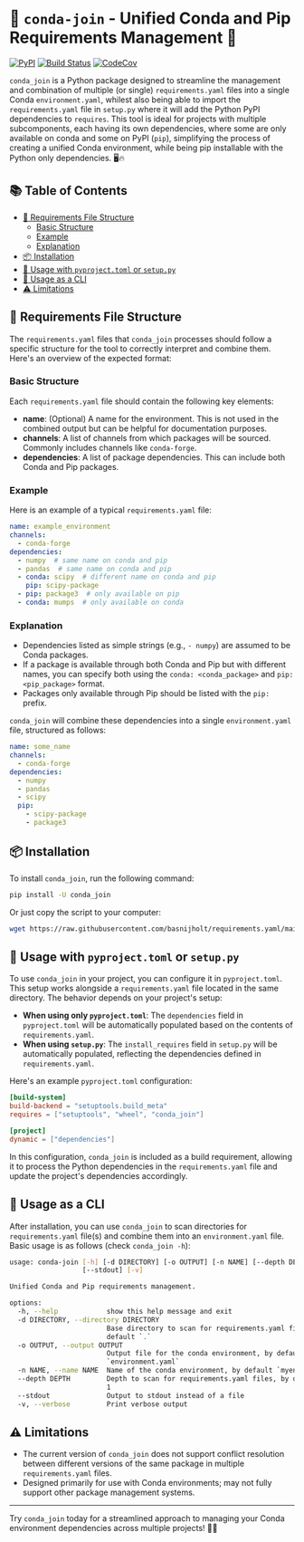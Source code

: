 # :rocket: `conda-join` - Unified Conda and Pip Requirements Management :rocket:

[![PyPI](https://img.shields.io/pypi/v/conda-join.svg)](https://pypi.python.org/pypi/conda-join)
[![Build Status](https://github.com/basnijholt/conda-join/actions/workflows/pytest.yml/badge.svg)](https://github.com/basnijholt/conda-join/actions/workflows/pytest.yml)
[![CodeCov](https://codecov.io/gh/basnijholt/conda-join/branch/main/graph/badge.svg)](https://codecov.io/gh/basnijholt/conda-join)

`conda_join` is a Python package designed to streamline the management and combination of multiple (or single) `requirements.yaml` files into a single Conda `environment.yaml`, whilest also being able to import the `requirements.yaml` file in `setup.py` where it will add the Python PyPI dependencies to `requires`.
This tool is ideal for projects with multiple subcomponents, each having its own dependencies, where some are only available on conda and some on PyPI (`pip`), simplifying the process of creating a unified Conda environment, while being pip installable with the Python only dependencies. 🖥️🔥

## :books: Table of Contents

<!-- START doctoc generated TOC please keep comment here to allow auto update -->
<!-- DON'T EDIT THIS SECTION, INSTEAD RE-RUN doctoc TO UPDATE -->

- [:page_facing_up: Requirements File Structure](#page_facing_up-requirements-file-structure)
  - [Basic Structure](#basic-structure)
  - [Example](#example)
  - [Explanation](#explanation)
- [:package: Installation](#package-installation)
- [:memo: Usage with `pyproject.toml` or `setup.py`](#memo-usage-with-pyprojecttoml-or-setuppy)
- [:memo: Usage as a CLI](#memo-usage-as-a-cli)
- [:warning: Limitations](#warning-limitations)

<!-- END doctoc generated TOC please keep comment here to allow auto update -->

## :page_facing_up: Requirements File Structure

The `requirements.yaml` files that `conda_join` processes should follow a specific structure for the tool to correctly interpret and combine them. Here's an overview of the expected format:

### Basic Structure
Each `requirements.yaml` file should contain the following key elements:

- **name**: (Optional) A name for the environment. This is not used in the combined output but can be helpful for documentation purposes.
- **channels**: A list of channels from which packages will be sourced. Commonly includes channels like `conda-forge`.
- **dependencies**: A list of package dependencies. This can include both Conda and Pip packages.

### Example
Here is an example of a typical `requirements.yaml` file:

```yaml
name: example_environment
channels:
  - conda-forge
dependencies:
  - numpy  # same name on conda and pip
  - pandas  # same name on conda and pip
  - conda: scipy  # different name on conda and pip
    pip: scipy-package
  - pip: package3  # only available on pip
  - conda: mumps  # only available on conda
```

### Explanation
- Dependencies listed as simple strings (e.g., `- numpy`) are assumed to be Conda packages.
- If a package is available through both Conda and Pip but with different names, you can specify both using the `conda: <conda_package>` and `pip: <pip_package>` format.
- Packages only available through Pip should be listed with the `pip:` prefix.

`conda_join` will combine these dependencies into a single `environment.yaml` file, structured as follows:

```yaml
name: some_name
channels:
  - conda-forge
dependencies:
  - numpy
  - pandas
  - scipy
  pip:
    - scipy-package
    - package3
```

## :package: Installation

To install `conda_join`, run the following command:

```bash
pip install -U conda_join
```

Or just copy the script to your computer:
```bash
wget https://raw.githubusercontent.com/basnijholt/requirements.yaml/main/conda_join.py
```

## :memo: Usage with `pyproject.toml` or `setup.py`

To use `conda_join` in your project, you can configure it in `pyproject.toml`. This setup works alongside a `requirements.yaml` file located in the same directory. The behavior depends on your project's setup:

- **When using only `pyproject.toml`**: The `dependencies` field in `pyproject.toml` will be automatically populated based on the contents of `requirements.yaml`.
- **When using `setup.py`**: The `install_requires` field in `setup.py` will be automatically populated, reflecting the dependencies defined in `requirements.yaml`.

Here's an example `pyproject.toml` configuration:

```toml
[build-system]
build-backend = "setuptools.build_meta"
requires = ["setuptools", "wheel", "conda_join"]

[project]
dynamic = ["dependencies"]
```

In this configuration, `conda_join` is included as a build requirement, allowing it to process the Python dependencies in the `requirements.yaml` file and update the project's dependencies accordingly.

## :memo: Usage as a CLI

After installation, you can use `conda_join` to scan directories for `requirements.yaml` file(s) and combine them into an `environment.yaml` file. Basic usage is as follows (check `conda_join -h`):

<!-- CODE:BASH:START -->
<!-- echo '```bash' -->
<!-- conda-join -h -->
<!-- echo '```' -->
<!-- CODE:END -->
<!-- OUTPUT:START -->
<!-- ⚠️ This content is auto-generated by `markdown-code-runner`. -->
```bash
usage: conda-join [-h] [-d DIRECTORY] [-o OUTPUT] [-n NAME] [--depth DEPTH]
                  [--stdout] [-v]

Unified Conda and Pip requirements management.

options:
  -h, --help            show this help message and exit
  -d DIRECTORY, --directory DIRECTORY
                        Base directory to scan for requirements.yaml files, by
                        default `.`
  -o OUTPUT, --output OUTPUT
                        Output file for the conda environment, by default
                        `environment.yaml`
  -n NAME, --name NAME  Name of the conda environment, by default `myenv`
  --depth DEPTH         Depth to scan for requirements.yaml files, by default
                        1
  --stdout              Output to stdout instead of a file
  -v, --verbose         Print verbose output
```

<!-- OUTPUT:END -->


## :warning: Limitations

- The current version of `conda_join` does not support conflict resolution between different versions of the same package in multiple `requirements.yaml` files.
- Designed primarily for use with Conda environments; may not fully support other package management systems.

* * *

Try `conda_join` today for a streamlined approach to managing your Conda environment dependencies across multiple projects! 🎉👏
